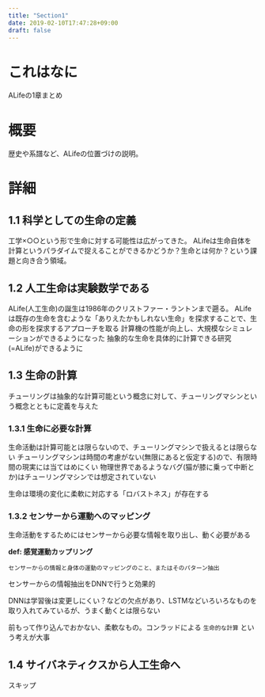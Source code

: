 ```yaml
---
title: "Section1"
date: 2019-02-10T17:47:28+09:00
draft: false
---
```


# これはなに
ALifeの1章まとめ

# 概要
歴史や系譜など、ALifeの位置づけの説明。

# 詳細
## 1.1 科学としての生命の定義
工学×○○という形で生命に対する可能性は広がってきた。
ALifeは生命自体を計算というパラダイムで捉えることができるかどうか？生命とは何か？という課題と向き合う領域。

## 1.2 人工生命は実験数学である
ALife(人工生命)の誕生は1986年のクリストファー・ラントンまで遡る。
ALifeは既存の生命を含むような「ありえたかもしれない生命」を探求することで、生命の形を探求するアプローチを取る
計算機の性能が向上し、大規模なシミュレーションができるようになった
抽象的な生命を具体的に計算できる研究(=ALife)ができるように

## 1.3 生命の計算
チューリングは抽象的な計算可能という概念に対して、チューリングマシンという概念とともに定義を与えた

### 1.3.1 生命に必要な計算
生命活動は計算可能とは限らないので、チューリングマシンで扱えるとは限らない
チューリングマシンは時間の考慮がない(無限にあると仮定する)ので、有限時間の現実には当てはめにくい
物理世界であるようなバグ(猫が膝に乗って中断とか)はチューリングマシンでは想定されていない

生命は環境の変化に柔軟に対応する「ロバストネス」が存在する

### 1.3.2 センサーから運動へのマッピング
生命活動をするためにはセンサーから必要な情報を取り出し、動く必要がある

**def: 感覚運動カップリング**
```
センサーからの情報と身体の運動のマッピングのこと、またはそのパターン抽出
```

センサーからの情報抽出をDNNで行うと効果的

DNNは学習後は変更しにくい？などの欠点があり、LSTMなどいろいろなものを取り入れてみているが、うまく動くとは限らない

前もって作り込んでおかない、柔軟なもの。コンラッドによる `生命的な計算` という考えが大事

## 1.4 サイバネティクスから人工生命へ
スキップ
